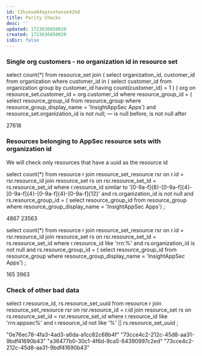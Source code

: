 ```yaml
---
id: t2kzexo64spzvotwvze41hd
title: Parity Checks
desc: ''
updated: 1723636850029
created: 1723636850029
isDir: false
---
```

### Single org customers - no organization id in resource set

select count(*) 
from resource_set 
join (
	select organization_id, customer_id
	from organization
	where customer_id in (
		select customer_id 
		from organization 
		group by customer_id 
		having count(customer_id) = 1
	)
) org
on resource_set.customer_id = org.customer_id
where resource_group_id = (
	select resource_group_id
	from resource_group
	where resource_group_display_name = 'InsightAppSec Apps')
and resource_set.organization_id is not null;  — is null before, is not null after

27618

### Resources belonging to AppSec resource sets with organization id
We will check only resources that have a uuid as the resource id

select count(*) 
from resource r
join resource_set_resource rsr
on r.id = rsr.resource_id
join resource_set rs
on rsr.resource_set_id = rs.resource_set_id
where r.resource_id similar to '[0-9a-f]{8}-[0-9a-f]{4}-[0-9a-f]{4}-[0-9a-f]{4}-[0-9a-f]{12}'
and rs.organization_id is not null
and rs.resource_group_id = (
	select resource_group_id
	from resource_group
	where resource_group_display_name = 'InsightAppSec Apps')
;

4867	23563


select count(*) 
from resource r
join resource_set_resource rsr
on r.id = rsr.resource_id
join resource_set rs
on rsr.resource_set_id = rs.resource_set_id
where r.resource_id like 'rrn:%'
and rs.organization_id is not null
and rs.resource_group_id = (
	select resource_group_id
	from resource_group
	where resource_group_display_name = 'InsightAppSec Apps')
;

165		3963	


### Check of other bad data

select r.resource_id, rs.resource_set_uuid
from resource r
join resource_set_resource rsr
on rsr.resource_id = r.id
join resource_set rs
on rs.resource_set_id = rsr.resource_set_id
where r.resource_id like 'rrn:appsec%'
and r.resource_id not like '%' || rs.resource_set_uuid
;

"0e76ec78-4fa3-4ad3-a6da-a1cc82c68b4f"	"73cce4c2-212c-45d8-aa31-9bdf41690b43"
"a36477b0-30c1-4f6d-9ca5-64390997c2ed"	"73cce4c2-212c-45d8-aa31-9bdf41690b43"